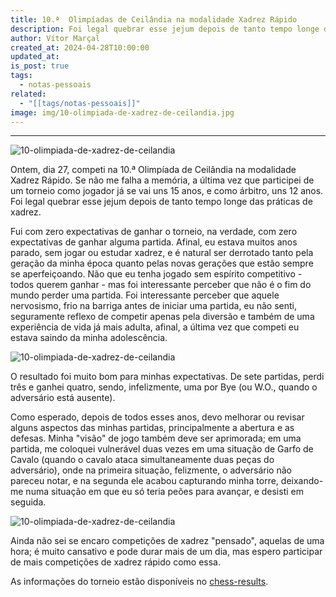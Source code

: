 ```yaml
---
title: 10.ª  Olimpíadas de Ceilândia na modalidade Xadrez Rápido
description: Foi legal quebrar esse jejum depois de tanto tempo longe das práticas de xadrez.
author: Vítor Marçal
created_at: 2024-04-28T10:00:00
updated_at: 
is_post: true
tags:
  - notas-pessoais
related:
  - "[[tags/notas-pessoais]]"
image: img/10-olimpiada-de-xadrez-de-ceilandia.jpg
---
```

----

![10-olimpiada-de-xadrez-de-ceilandia](img/10-olimpiada-de-xadrez-de-ceilandia.jpg)

Ontem, dia 27, competi na 10.ª Olimpíada de Ceilândia na modalidade Xadrez Rápido. Se não me falha a memória, a última vez que participei de um torneio como jogador já se vai uns 15 anos, e como árbitro, uns 12 anos. Foi legal quebrar esse jejum depois de tanto tempo longe das práticas de xadrez.

Fui com zero expectativas de ganhar o torneio, na verdade, com zero expectativas de ganhar alguma partida. Afinal, eu estava muitos anos parado, sem jogar ou estudar xadrez, e é natural ser derrotado tanto pela geração da minha época quanto pelas novas gerações que estão sempre se aperfeiçoando. Não que eu tenha jogado sem espírito competitivo - todos querem ganhar - mas foi interessante perceber que não é o fim do mundo perder uma partida. Foi interessante perceber que aquele nervosismo, frio na barriga antes de iniciar uma partida, eu não senti, seguramente reflexo de competir apenas pela diversão e também de uma experiência de vida já mais adulta, afinal, a última vez que competi eu estava saindo da minha adolescência.

![10-olimpiada-de-xadrez-de-ceilandia](img/10-olimpiada-de-xadrez-de-ceilandia-3.jpg)

O resultado foi muito bom para minhas expectativas. De sete partidas, perdi três e ganhei quatro, sendo, infelizmente, uma por Bye (ou W.O., quando o adversário está ausente).

Como esperado, depois de todos esses anos, devo melhorar ou revisar alguns aspectos das minhas partidas, principalmente a abertura e as defesas. Minha "visão" de jogo também deve ser aprimorada; em uma partida, me coloquei vulnerável duas vezes em uma situação de Garfo de Cavalo (quando o cavalo ataca simultaneamente duas peças do adversário), onde na primeira situação, felizmente, o adversário não pareceu notar, e na segunda ele acabou capturando minha torre, deixando-me numa situação em que eu só teria peões para avançar, e desisti em seguida.

![10-olimpiada-de-xadrez-de-ceilandia](img/10-olimpiada-de-xadrez-de-ceilandia-2.jpg)

Ainda não sei se encaro competições de xadrez "pensado", aquelas de uma hora; é muito cansativo e pode durar mais de um dia, mas espero participar de mais competições de xadrez rápido como essa.

As informações do torneio estão disponíveis no [chess-results](https://chess-results.com/tnr904242.aspx).